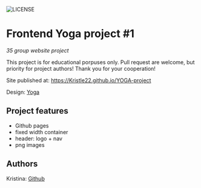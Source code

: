 ![LICENSE](https://img.shields.io/badge/license-MIT-blue.svg?style=flat-square)

# Frontend Yoga project #1

_35 group website project_

This project is for educational porpuses only. Pull request are welcome, but priority for project authors! Thank you for your cooperation!

Site published at: https://Kristle22.github.io/YOGA-project

Design: [Yoga](https://cdn.discordapp.com/attachments/850245533838868480/916019208788258886/yoga-lifestyle.png)

## Project features

-   Github pages
-   fixed width container
-   header: logo + nav
-   png images

## Authors

Kristina: [Github](https://github.com/Kristle22)
